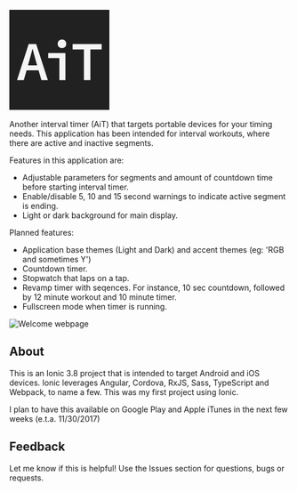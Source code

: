 ![Welcome webpage](resources/github/Ait180x180.png)

Another interval timer (AiT) that targets portable devices for your timing needs.  This application has been intended for interval workouts, where there are active and inactive segments.

Features in this application are:
* Adjustable parameters for segments and amount of countdown time before starting interval timer.
* Enable/disable 5, 10 and 15 second warnings to indicate active segment is ending.
* Light or dark background for main display.

Planned features:
* Application base themes (Light and Dark) and accent themes (eg: 'RGB and sometimes Y')
* Countdown timer.
* Stopwatch that laps on a tap.
* Revamp timer with seqences.  For instance, 10 sec countdown, followed by 12 minute workout and 10 minute timer.
* Fullscreen mode when timer is running.

![Welcome webpage](resources/github/andriod-left-to-right.png)
## About
This is an Ionic 3.8 project that is intended to target Android and iOS devices.  Ionic leverages Angular, Cordova, RxJS, Sass, TypeScript and Webpack, to name a few.  This was my first project using Ionic.

I plan to have this available on Google Play and Apple iTunes in the next few weeks (e.t.a. 11/30/2017)


## Feedback
Let me know if this is helpful!  Use the Issues section for questions, bugs or requests.
